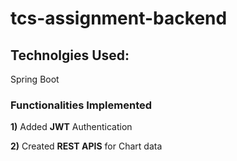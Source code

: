 # tcs-assignment-backend
## Technolgies Used:
 Spring Boot
 
 ### Functionalities Implemented
 **1)** Added **JWT** Authentication
 
 
 **2)** Created **REST APIS** for Chart data
 
